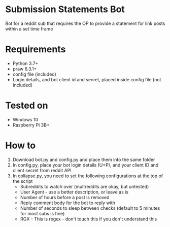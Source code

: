 # Submission Statements Bot
Bot for a reddit sub that requires the OP to provide a statement for link posts within a set time frame

# Requirements
- Python 3.7+
- praw 6.3.1+
- config file (included)
- Login details, and bot client id and secret, placed inside config file (not included)

# Tested on
- Windows 10
- Raspberry Pi 3B+

# How to

1) Download bot.py and config.py and place them into the same folder
2) In config.py, place your bot login details (U+P), and your client ID and client secret from reddit API
3) In collapse.py, you need to set the following configurations at the top of the script
   - Subreddits to watch over (multreddits are okay, but untested)
   - User Agent - use a better description, or leave as is
   - Number of hours before a post is removed
   - Reply comment body for the bot to reply with
   - Number of seconds to sleep between checks (default to 5 minutes for most subs is fine)
   - RGX - This is regex - don't touch this if you don't understand this
